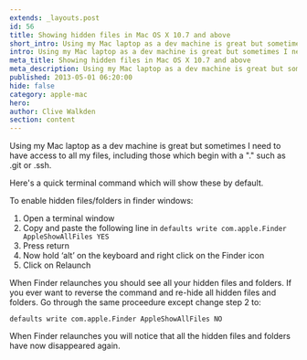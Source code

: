 ```yaml
---
extends: _layouts.post
id: 56
title: Showing hidden files in Mac OS X 10.7 and above
short_intro: Using my Mac laptop as a dev machine is great but sometimes I need my hidden files, here's how.
intro: Using my Mac laptop as a dev machine is great but sometimes I need to have access to all my files, including those which begin with a . such as .git or .ssh.
meta_title: Showing hidden files in Mac OS X 10.7 and above
meta_description: Using my Mac laptop as a dev machine is great but sometimes I need to have access to all my files, including those which begin with a . such as .git or .ss
published: 2013-05-01 06:20:00
hide: false
category: apple-mac
hero:
author: Clive Walkden
section: content
---
```


Using my Mac laptop as a dev machine is great but sometimes I need to have access to all my files, including those which begin with a &quot;.&quot; such as .git or .ssh.

Here's a quick terminal command which will show these by default.

To enable hidden files/folders in finder windows:

1. Open a terminal window
2. Copy and paste the following line in `defaults write com.apple.Finder AppleShowAllFiles YES`
3. Press return
4. Now hold &lsquo;alt&rsquo; on the keyboard and right click on the Finder icon
5. Click on Relaunch

When Finder relaunches you should see all your hidden files and folders. If you ever want to reverse the command and re-hide all hidden files and folders. Go through the same proceedure except change step 2 to:
```shell
defaults write com.apple.Finder AppleShowAllFiles NO
```


When Finder relaunches you will notice that all the hidden files and folders have now disappeared again.
